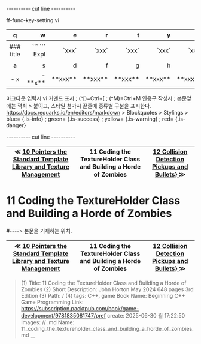 
---------- cut line ----------

ff-func-key-setting.vi

| q     | w     | e     | r     | t     | y     | u     | i     | o     | p     |
:------:|------:|------:|------:|------:|------:|------:|------:|------:|------:|
|### title | \`\`\` \`\`\` Expl| \`xxx\`|\`xxx\`|\`xxx\`|\`xxx\`|\`xxx\`|\`xxx \`|\`xxx \`| 없 음 |
| a     | s     | d     | f     | g     | h     | j     | k     | l     |
|- `x`|- \*\*x\*\*| \*\*xxx\*\*| \*\*xxx\*\*| \*\*xxx\*\*| \*\*xxx\*\*| \*\*xxx\*\*| \*\*xxx\*\*| \*\*xxx\*\*|

마크다운 입력시 vi 커맨드 표시 ; (^[)=Ctrl+[ ; (^M)=Ctrl+M
인용구 작성시 ; 본문앞에는 꺽쇠 > 붙이고, 스타일 첨가시 끝줄에 종류별 구분을 표시한다.
https://docs.requarks.io/en/editors/markdown > Blockquotes > Stylings >
blue= {.is-info} ; green= {.is-success} ; yellow= {.is-warning} ; red= {.is-danger}

---------- cut line ----------

| ≪ [ 10 Pointers the Standard Template Library and Texture Management ](//books/packtpub/2025/0625/10) | 11 Coding the TextureHolder Class and Building a Horde of Zombies | [ 12 Collision Detection Pickups and Bullets} ](//books/packtpub/2025/0625/12) ≫ |
|:----:|:----:|:----:|

# 11 Coding the TextureHolder Class and Building a Horde of Zombies
#----> 본문을 기재하는 위치.



| ≪ [ 10 Pointers the Standard Template Library and Texture Management ](//books/packtpub/2025/0625/10) | 11 Coding the TextureHolder Class and Building a Horde of Zombies | [ 12 Collision Detection Pickups and Bullets} ](//books/packtpub/2025/0625/12) ≫ |
|:----:|:----:|:----:|

> (1) Title: 11 Coding the TextureHolder Class and Building a Horde of Zombies
> (2) Short Description: John Horton May 2024 648 pages 3rd Edition
> (3) Path: /
> (4) tags: C++, game
> Book Name: Beginning C++ Game Programming
> Link: https://subscription.packtpub.com/book/game-development/9781835081747/pref
> create: 2025-06-30 월 17:22:50
> Images: //
> .md Name: 11_coding_the_textureholder_class_and_building_a_horde_of_zombies.md __

